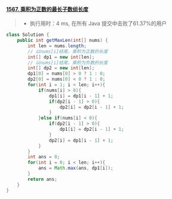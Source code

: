 #### [1567. 乘积为正数的最长子数组长度](https://leetcode-cn.com/problems/maximum-length-of-subarray-with-positive-product/)

> - 执行用时：4 ms, 在所有 Java 提交中击败了61.37%的用户

```java
class Solution {
    public int getMaxLen(int[] nums) {
        int len = nums.length;
        // 以nums[i]结尾，乘积为正数的长度
        int[] dp1 = new int[len];
        // 以nums[i]结尾，乘积为负数的长度
        int[] dp2 = new int[len];
        dp1[0] = nums[0] > 0 ? 1 : 0;
        dp2[0] = nums[0] < 0 ? 1 : 0;
        for(int i = 1; i < len; i++){
            if(nums[i] > 0){
                dp1[i] = dp1[i - 1] + 1;
                if(dp2[i - 1] > 0){
                    dp2[i] = dp2[i - 1] + 1;
                }
            }else if(nums[i] < 0){
                if(dp2[i - 1] > 0){
                    dp1[i] = dp2[i - 1] + 1;
                }
                dp2[i] = dp1[i - 1] + 1;
            }
        }
        int ans = 0;
        for(int i = 0; i < len; i++){
            ans = Math.max(ans, dp1[i]);
        } 
        return ans;
    }
}
```

